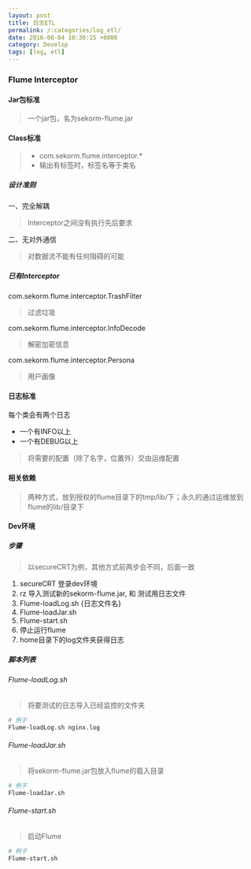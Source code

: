 ```yaml
---
layout: post
title: 日志ETL
permalink: /:categories/log_etl/
date: 2016-08-04 10:30:15 +0800
category: Develop
tags: [log, etl]
---
```


### Flume Interceptor

#### Jar包标准

> 一个jar包，名为sekorm-flume.jar

#### Class标准

> * com.sekorm.flume.interceptor.*
> * 输出有标签时，标签名等于类名

##### 设计准则

一、完全解耦

> Interceptor之间没有执行先后要求

二、无对外通信

> 对数据流不能有任何阻碍的可能

##### 已有Interceptor

com.sekorm.flume.interceptor.TrashFilter

> 过滤垃圾

com.sekorm.flume.interceptor.InfoDecode

> 解密加密信息

com.sekorm.flume.interceptor.Persona

> 用户画像

#### 日志标准

每个类会有两个日志

* 一个有INFO以上
* 一个有DEBUG以上

> 将需要的配置（除了名字，位置外）交由运维配置

#### 相关依赖

> 两种方式，放到授权的flume目录下的tmp/lib/下；永久的通过运维放到flume的lib/目录下

#### Dev环境

##### 步骤

> 以secureCRT为例，其他方式前两步会不同，后面一致

1. secureCRT 登录dev环境
2. rz 导入测试新的sekorm-flume.jar, 和 测试用日志文件
3. Flume-loadLog.sh {日志文件名}
4. Flume-loadJar.sh
5. Flume-start.sh
6. 停止运行flume
7. home目录下的log文件夹获得日志

##### 脚本列表

###### Flume-loadLog.sh

> 将要测试的日志导入已经监控的文件夹

```bash
# 例子
Flume-loadLog.sh nginx.log
```

###### Flume-loadJar.sh

> 将sekorm-flume.jar包放入flume的载入目录

```bash
# 例子
Flume-loadJar.sh
```

###### Flume-start.sh

> 启动Flume

```bash
# 例子
Flume-start.sh
```
